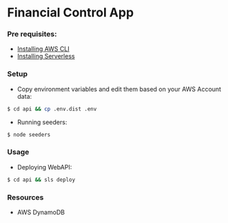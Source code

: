 # Financial Control App

### Pre requisites:

- [Installing AWS CLI](https://docs.aws.amazon.com/cli/latest/userguide/cli-chap-install.html)
- [Installing Serverless](https://serverless.com/framework/docs/getting-started/)

### Setup

- Copy environment variables and edit them based on your AWS Account data:

```bash
$ cd api && cp .env.dist .env
```

- Running seeders:

```bash
$ node seeders
```

### Usage

- Deploying WebAPI:

```bash
$ cd api && sls deploy
```

### Resources

- AWS DynamoDB
